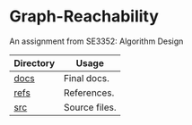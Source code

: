 # Graph-Reachability
An assignment from SE3352: Algorithm Design

| Directory      | Usage         |
| -------------- | ------------- |
| [docs](./docs) | Final docs.   |
| [refs](./refs) | References.   |
| [src](./src)   | Source files. |

